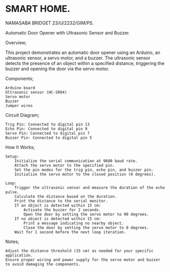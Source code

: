 # SMART HOME.

NAMASABA BRIDGET 23/U/2232/GIM/PS.

Automatic Door Opener with Ultrasonic Sensor and Buzzer.

Overview;

This project demonstrates an automatic door opener using an Arduino, an ultrasonic sensor, a servo motor, and a buzzer. The ultrasonic sensor detects the presence of an object within a specified distance, triggering the buzzer and opening the door via the servo motor.

Components;

    Arduino board
    Ultrasonic sensor (HC-SR04)
    Servo motor
    Buzzer
    Jumper wires

Circuit Diagram;

    Trig Pin: Connected to digital pin 13
    Echo Pin: Connected to digital pin 9
    Servo Pin: Connected to digital pin 7
    Buzzer Pin: Connected to digital pin 5

How It Works;

    Setup:
        Initialize the serial communication at 9600 baud rate.
        Attach the servo motor to the specified pin.
        Set the pin modes for the trig pin, echo pin, and buzzer pin.
        Initialize the servo motor to the closed position (0 degrees).

    Loop:
        Trigger the ultrasonic sensor and measure the duration of the echo pulse.
        Calculate the distance based on the duration.
        Print the distance to the serial monitor.
        If an object is detected within 15 cm:
            Activate the buzzer for 2 seconds.
            Open the door by setting the servo motor to 90 degrees.
        If no object is detected within 15 cm:
            Print a message indicating no nearby object.
            Close the door by setting the servo motor to 0 degrees.
        Wait for 1 second before the next loop iteration.

Notes;

    Adjust the distance threshold (15 cm) as needed for your specific application.
    Ensure proper wiring and power supply for the servo motor and buzzer to avoid damaging the components.
